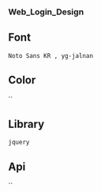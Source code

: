 ### Web_Login_Design

## Font

`Noto Sans KR , yg-jalnan`

## Color

``

## Library

`jquery`

## Api
``

